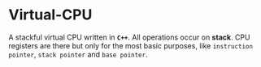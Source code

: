 # Virtual-CPU
A stackful virtual CPU written in **`C++`**. All operations occur on **stack**. CPU registers are there but only for the most basic purposes, like `instruction pointer`, `stack pointer` and `base pointer`.
